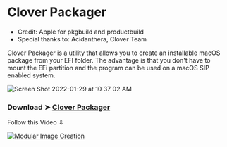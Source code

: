 # Clover Packager

- Credit: Apple for pkgbuild and productbuild
- Special thanks to: Acidanthera, Clover Team

Clover Packager is a utility that allows you to create an installable macOS package from your EFI folder.
The advantage is that you don't have to mount the EFi partition and the program can be used on a macOS SIP enabled system.

![Screen Shot 2022-01-29 at 10 37 02 AM](https://user-images.githubusercontent.com/6248794/151667070-3ee21dd7-7c7d-4e17-b55c-ecec5c46538c.png)

### Download ➤ [Clover Packager](https://github.com/chris1111/Clover-Packager/raw/Master/Clover%20Packager.zip)

Follow this Video ⇩

[![Modular Image Creation](https://user-images.githubusercontent.com/6248794/134072536-7c46b8cc-4d8b-42f9-a28a-3c02734f1f5d.png)](https://youtu.be/g8gWWmjJaTY)

